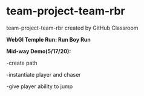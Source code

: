 # team-project-team-rbr
team-project-team-rbr created by GitHub Classroom

**WebGl Temple Run: Run Boy Run**

**Mid-way Demo(5/17/20):**

  -create path
  
  -instantiate player and chaser
  
  -give player ability to jump
